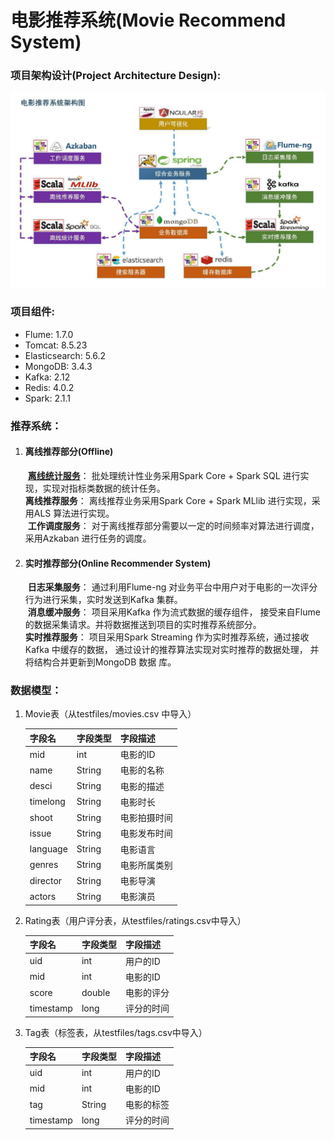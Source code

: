 # 电影推荐系统(Movie Recommend System)

### 项目架构设计(Project Architecture Design):

![image-20191127111530616](README.assets/image-20191127111530616.png)

### 项目组件:

- Flume: 1.7.0
- Tomcat:  8.5.23
- Elasticsearch: 5.6.2
- MongoDB: 3.4.3
- Kafka: 2.12
- Redis: 4.0.2
- Spark: 2.1.1

### 推荐系统：

1. #### 离线推荐部分(Offline)

   ​    [**离线统计服务**](https://github.com/Yifan122/RecommendSystem/tree/master/recommender/statisticsRecommender)： 批处理统计性业务采用Spark Core + Spark SQL 进行实现，实现对指标类数据的统计任务。<br/>
        **离线推荐服务**： 离线推荐业务采用Spark Core + Spark MLlib 进行实现，采用ALS 算法进行实现。<br/>
   ​    **工作调度服务**： 对于离线推荐部分需要以一定的时间频率对算法进行调度， 采用Azkaban 进行任务的调度。

2. #### 实时推荐部分(Online Recommender System)

   ​    **日志采集服务**： 通过利用Flume-ng 对业务平台中用户对于电影的一次评分行为进行采集，实时发送到Kafka 集群。<br/>
   ​    **消息缓冲服务**： 项目采用Kafka 作为流式数据的缓存组件， 接受来自Flume 的数据采集请求。并将数据推送到项目的实时推荐系统部分。<br/>
   ​    **实时推荐服务**： 项目采用Spark Streaming 作为实时推荐系统，通过接收Kafka 中缓存的数据， 通过设计的推荐算法实现对实时推荐的数据处理， 并将结构合并更新到MongoDB 数据
   库。

### 数据模型：

1. Movie表（从testfiles/movies.csv 中导入）

   | 字段名   | 字段类型 | 字段描述     |
   | -------- | -------- | ------------ |
   | mid      | int      | 电影的ID     |
   | name     | String   | 电影的名称   |
   | desci    | String   | 电影的描述   |
   | timelong | String   | 电影时长     |
   | shoot    | String   | 电影拍摄时间 |
   | issue    | String   | 电影发布时间 |
   | language | String   | 电影语言     |
   | genres   | String   | 电影所属类别 |
   | director | String   | 电影导演     |
   | actors   | String   | 电影演员     |

   
   
2. Rating表（用户评分表，从testfiles/ratings.csv中导入）

   | 字段名    | 字段类型 | 字段描述   |
   | --------- | -------- | ---------- |
   | uid       | int      | 用户的ID   |
   | mid       | int      | 电影的ID   |
   | score     | double   | 电影的评分 |
   | timestamp | long     | 评分的时间 |

   

3. Tag表（标签表，从testfiles/tags.csv中导入）

   | 字段名    | 字段类型 | 字段描述   |
   | --------- | -------- | ---------- |
   | uid       | int      | 用户的ID   |
   | mid       | int      | 电影的ID   |
   | tag       | String   | 电影的标签 |
   | timestamp | long     | 评分的时间 |

### 